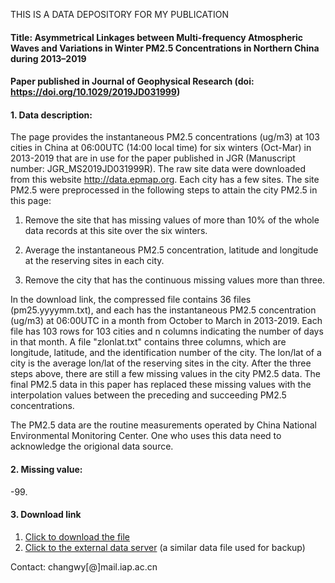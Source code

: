 THIS IS A DATA DEPOSITORY FOR MY PUBLICATION

#### Title: Asymmetrical Linkages between Multi-frequency Atmospheric Waves and Variations in Winter PM2.5 Concentrations in Northern China during 2013–2019
#### Paper published in Journal of Geophysical Research (doi: https://doi.org/10.1029/2019JD031999)

#### 1. Data description:
The page provides the instantaneous PM2.5 concentrations (ug/m3) at 103 cities in China at 06:00UTC (14:00 local time) for six winters (Oct-Mar) in 2013-2019 that are in use for the paper published in JGR (Manuscript number: JGR_MS2019JD031999R). The raw site data were downloaded from this website http://data.epmap.org. Each city has a few sites. The site PM2.5 were preprocessed in the following steps to attain the city PM2.5 in this page:

1.	Remove the site that has missing values of more than 10% of the whole data records at this site over the six winters.

2.	Average the instantaneous PM2.5 concentration, latitude and longitude at the reserving sites in each city.

3.	Remove the city that has the continuous missing values more than three.

In the download link, the compressed file contains 36 files (pm25.yyyymm.txt), and each has the instantaneous PM2.5 concentration (ug/m3) at 06:00UTC in a month from October to March in 2013-2019. Each file has 103 rows for 103 cities and n columns indicating the number of days in that month. A file "zlonlat.txt" contains three columns, which are longitude, latitude, and the identification number of the city. The lon/lat of a city is the average lon/lat of the reserving sites in the city. After the three steps above, there are still a few missing values in the city PM2.5 data. The final PM2.5 data in this paper has replaced these missing values with the interpolation values between the preceding and succeeding PM2.5 concentrations.

The PM2.5 data are the routine measurements operated by China National Environmental Monitoring Center. One who uses this data need to acknowledge the origional data source.

#### 2. Missing value:
-99.

#### 3. Download link
1. [Click to download the file](https://github.com/wenyuan-chang/JGR_MS2019JD031999R/raw/master/LCT14UTC06.tar)
2. [Click to the external data server](http://www.lapc.ac.cn/t.php?t=1586264287) (a similar data file used for backup)

Contact: changwy[@]mail.iap.ac.cn
